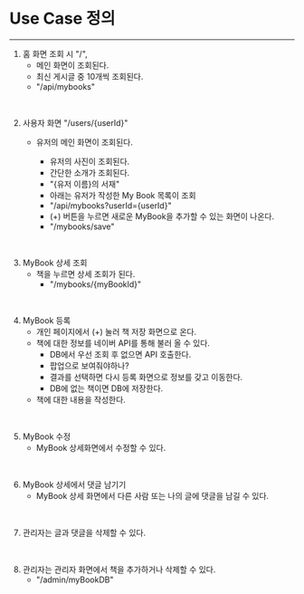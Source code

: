 # Use Case 정의

------

1. 홈 화면 조회 시 "/",
   - 메인 화면이 조회된다.
   - 최신 게시글 중 10개씩 조회된다.
   - "/api/mybooks"

<br>

2. 사용자 화면 "/users/{userId}"
   - 유저의 메인 화면이 조회된다.
      + 유저의 사진이 조회된다.
      + 간단한 소개가 조회된다.
      + "{유저 이름}의 서재"
   
      - 아래는 유저가 작성한 My Book 목록이 조회
      + "/api/mybooks?userId={userId}"

      - (+) 버튼을 누르면 새로운 MyBook을 추가할 수 있는 화면이 나온다. 
      + "/mybooks/save"
   
<br>

3. MyBook 상세 조회
   - 책을 누르면 상세 조회가 된다. 
     + "/mybooks/{myBookId}"

<br>

4. MyBook 등록
   - 개인 페이지에서 (+) 눌러 책 저장 화면으로 온다.
   - 책에 대한 정보를 네이버 API를 통해 불러 올 수 있다.
     + DB에서 우선 조회 후 없으면 API 호출한다.
     + 팝업으로 보여줘야하나?
     + 결과를 선택하면 다시 등록 화면으로 정보를 갖고 이동한다.
     + DB에 없는 책이면 DB에 저장한다.
   - 책에 대한 내용을 작성한다.

<br>

5. MyBook 수정
   - MyBook 상세화면에서 수정할 수 있다.

<br>

6. MyBook 상세에서 댓글 남기기
   - MyBook 상세 화면에서 다른 사람 또는 나의 글에 댓글을 남길 수 있다.

<br>

7. 관리자는 글과 댓글을 삭제할 수 있다.

<br>

8. 관리자는 관리자 화면에서 책을 추가하거나 삭제할 수 있다.
   - "/admin/myBookDB"

